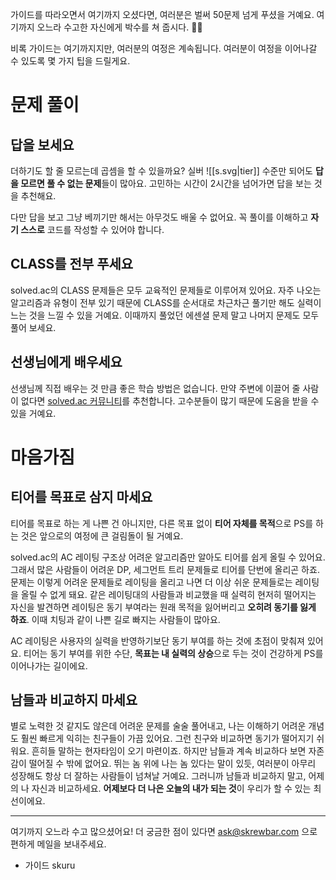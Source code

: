가이드를 따라오면서 여기까지 오셨다면, 여러분은 벌써 50문제 넘게 푸셨을 거예요. 여기까지 오느라 수고한 자신에게 박수를 쳐 줍시다. 👏👏

비록 가이드는 여기까지지만, 여러분의 여정은 계속됩니다.
여러분이 여정을 이어나갈 수 있도록 몇 가지 팁을 드릴게요.
# 문제 풀이
## 답을 보세요
더하기도 할 줄 모르는데 곱셈을 할 수 있을까요?
실버 ![[s.svg|tier]] 수준만 되어도 **답을 모르면 풀 수 없는 문제**들이 많아요. 고민하는 시간이 2시간을 넘어가면 답을 보는 것을 추천해요.

다만 답을 보고 그냥 베끼기만 해서는 아무것도 배울 수 없어요. 꼭 풀이를 이해하고 **자기 스스로** 코드를 작성할 수 있어야 합니다.
## CLASS를 전부 푸세요
solved.ac의 CLASS 문제들은 모두 교육적인 문제들로 이루어져 있어요. 자주 나오는 알고리즘과 유형이 전부 있기 때문에 CLASS를 순서대로 차근차근 풀기만 해도 실력이 느는 것을 느낄 수 있을 거예요. 이때까지 풀었던 에센셜 문제 말고 나머지 문제도 모두 풀어 보세요.
## 선생님에게 배우세요
선생님께 직접 배우는 것 만큼 좋은 학습 방법은 없습니다. 만약 주변에 이끌어 줄 사람이 없다면 [solved.ac 커뮤니티](https://solved.ac/community)를 추천합니다. 고수분들이 많기 때문에 도움을 받을 수 있을 거예요.
# 마음가짐
## 티어를 목표로 삼지 마세요
티어를 목표로 하는 게 나쁜 건 아니지만, 다른 목표 없이 **티어 자체를 목적**으로 PS를 하는 것은 앞으로의 여정에 큰 걸림돌이 될 거예요.

solved.ac의 AC 레이팅 구조상 어려운 알고리즘만 알아도 티어를 쉽게 올릴 수 있어요. 그래서 많은 사람들이 어려운 DP, 세그먼트 트리 문제들로 티어를 단번에 올리곤 하죠.
문제는 이렇게 어려운 문제들로 레이팅을 올리고 나면 더 이상 쉬운 문제들로는 레이팅을 올릴 수 없게 돼요. 같은 레이팅대의 사람들과 비교했을 때 실력히 현저히 떨어지는 자신을 발견하면 레이팅은 동기 부여라는 원래 목적을 잃어버리고 **오히려 동기를 잃게 하죠**. 이때 치팅과 같이 나쁜 길로 빠지는 사람들이 많아요.

AC 레이팅은 사용자의 실력을 반영하기보단 동기 부여를 하는 것에 초점이 맞춰져 있어요. 티어는 동기 부여를 위한 수단, **목표는 내 실력의 상승**으로 두는 것이 건강하게 PS를 이어나가는 길이에요.
## 남들과 비교하지 마세요
별로 노력한 것 같지도 않은데 어려운 문제를 술술 풀어내고, 나는 이해하기 어려운 개념도 훨씬 빠르게 익히는 친구들이 가끔 있어요. 그런 친구와 비교하면 동기가 떨어지기 쉬워요. 흔히들 말하는 현자타임이 오기 마련이죠.
하지만 남들과 계속 비교하다 보면 자존감이 떨어질 수 밖에 없어요. 뛰는 놈 위에 나는 놈 있다는 말이 있듯, 여러분이 아무리 성장해도 항상 더 잘하는 사람들이 넘쳐날 거예요. 그러니까 남들과 비교하지 말고, 어제의 나 자신과 비교하세요. **어제보다 더 나은 오늘의 내가 되는 것**이 우리가 할 수 있는 최선이에요.

---

여기까지 오느라 수고 많으셨어요!
더 궁금한 점이 있다면 ask@skrewbar.com 으로 편하게 메일을 보내주세요.
- 가이드 skuru